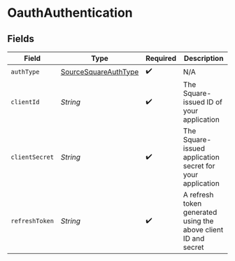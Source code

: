 # OauthAuthentication


## Fields

| Field                                                               | Type                                                                | Required                                                            | Description                                                         |
| ------------------------------------------------------------------- | ------------------------------------------------------------------- | ------------------------------------------------------------------- | ------------------------------------------------------------------- |
| `authType`                                                          | [SourceSquareAuthType](../../models/shared/SourceSquareAuthType.md) | :heavy_check_mark:                                                  | N/A                                                                 |
| `clientId`                                                          | *String*                                                            | :heavy_check_mark:                                                  | The Square-issued ID of your application                            |
| `clientSecret`                                                      | *String*                                                            | :heavy_check_mark:                                                  | The Square-issued application secret for your application           |
| `refreshToken`                                                      | *String*                                                            | :heavy_check_mark:                                                  | A refresh token generated using the above client ID and secret      |